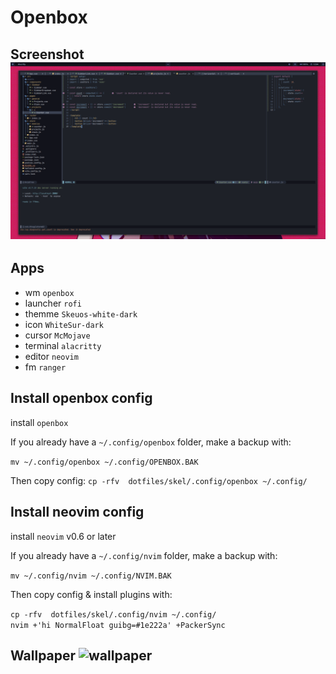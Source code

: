 # Openbox

## Screenshot ![screenshot](s.png "Screenshot 1")

## Apps
- wm `openbox`
- launcher `rofi`
- themme `Skeuos-white-dark`
- icon `WhiteSur-dark`
- cursor `McMojave`
- terminal `alacritty`
- editor `neovim`
- fm `ranger`

## Install openbox config
install ```openbox```

If you already have a `~/.config/openbox` folder, make a backup with: <br/>

`mv ~/.config/openbox ~/.config/OPENBOX.BAK`

Then copy config:
`cp -rfv  dotfiles/skel/.config/openbox ~/.config/`

## Install neovim config
install `neovim` v0.6 or later

If you already have a `~/.config/nvim` folder, make a backup with: <br/>

`mv ~/.config/nvim ~/.config/NVIM.BAK`

Then copy config & install plugins with: <br/>

`cp -rfv  dotfiles/skel/.config/nvim ~/.config/` <br/>
``nvim +'hi NormalFloat guibg=#1e222a' +PackerSync``


## Wallpaper ![wallpaper](etc/skel/blood.png)
